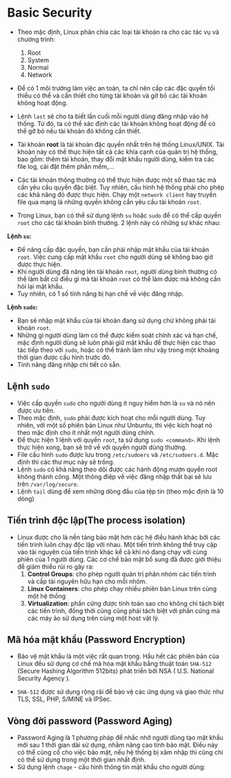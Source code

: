 # Basic Security
 - Theo mặc định, Linux phân chia các loại tài khoản ra cho các tác vụ và chương trình:
 
    1. Root
    2. System
    3. Normal
    4. Network

 - Để có 1 môi trường làm việc an toàn, ta chỉ nên cấp các đặc quyền tối thiểu có thể và cần thiết cho từng tài khoản và gỡ bỏ các tài khoản không hoạt động. 
 - Lệnh `last` sẽ cho ta biết lần cuối mỗi người dùng đăng nhập vào hệ thống. Từ đó, ta có thể xác định các tài khoản không hoạt động để có thể gỡ bỏ nếu tài
khoản đó không cần thiết. 
  - Tài khoản **root** là tài khoản đặc quyền nhất trên hệ thống Linux/UNIX. Tài khoản này có thể thực hiện tất cả các khía cạnh của quản trị hệ thống, bao gồm:
thêm tài khoản, thay đổi mật khẩu người dùng, kiểm tra các file log, cài đặt thêm phần mềm,...
  - Các tài khoản thông thường có thể thực hiện được một số thao tác mà cần yêu cầu quyền đặc biệt. Tuy nhiên, cấu hình hệ thống phải cho phép các khả năng đó
được thực hiện. Chạy một `network client` hay truyền file qua mạng là những quyền không cần yêu cầu tài khoản `root`.
  - Trong Linux, bạn có thể sử dụng lệnh `su` hoặc `sudo` để có thể cấp quyền `root` cho các tài khoản bình thường. 2 lệnh này có những sự khác nhau:

  **Lệnh `su`:**
  - Để nâng cấp đặc quyền, bạn cần phải nhập mật khẩu của tài khoản `root`. Việc cung cấp mật khẩu `root` cho người dùng sẽ không bao giờ được thực hiện.
  - Khi người dùng đã nâng lên tài khoản `root`, người dùng bình thường có thể làm bất cứ điều gì mà tài khoản `root` có thể làm được mà không cần hỏi lại mật khẩu.
  - Tuy nhiên, có 1 số tính năng bị hạn chế về việc đăng nhập.
        
  **Lệnh `sudo`:**
  - Bạn sẽ nhập mật khẩu của tài khoản đang sử dụng chứ không phải tài khoản `root`.
  - Những gì người dùng làm có thể được kiểm soát chính xác và hạn chế, mặc định người dùng sẽ luôn phải giữ mật khẩu để thực hiện các thao tác tiếp theo với `sudo`, hoặc có thể tránh làm như vậy trong một khoảng thời gian được cấu hình trước đó.
  - Tính năng đăng nhập chi tiết có sẵn.

## Lệnh `sudo`

  - Việc cấp quyền `sudo` cho người dùng ít nguy hiểm hơn là `su` và nó nên được ưu tiên.
  - Theo mặc định, `sudo` phải được kích hoạt cho mỗi người dùng. Tuy nhiên, với một số phiên bản Linux như Unbuntu, thì việc kích hoạt nó theo mặc định cho ít nhất một người dùng chính.
  - Để thực hiện 1 lệnh với quyền `root`, ta sử dụng `sudo <command>`. Khi lệnh thực hiện xong, bạn sẽ trở về với quyền người dùng thường.
  - File cấu hình `sudo` được lưu trong `/etc/sudoers` và `/etc/sudoers.d`. Mặc định thì các thư mục này sẽ trống.
  - Lệnh `sudo` có khả năng theo dõi được các hành động mượn quyền root không thành công. Một thông điệp về việc đăng nhập thất bại sẽ lưu trên `/var/log/secure`.
  - Lệnh `tail` dùng để xem những dòng đầu của tệp tin (theo mặc định là 10 dòng)
 
## Tiến trình độc lập(The process isolation)

  - Linux được cho là nền tảng bảo mật hơn các hệ điều hành khác bởi các tiến trình luôn chạy độc lập với nhau. Một tiến trình không thể truy cập vào tài nguyên của tiến trình khác kể cả khi nó đang chạy với cùng phiên của 1 người dùng. Các cơ chế bảo mật bổ sung đã được giới thiệu để giảm thiểu rủi ro gây ra:
    1. **Control Groups**: cho phép người quản trị phân nhóm các tiến trình và cấp tài nguyên hữu hạn cho mỗi nhóm.
    2. **Linux Containers**: cho phép chạy nhiều phiên bản Linux trên cùng một hệ thống
    3. **Virtualization**: phần cứng được tính toán sao cho không chỉ tách biệt các tiến trình, đồng thời cũng cũng phải tách biệt với phần cứng mà các máy ảo sử dụng trên cùng một host vật lý.

## Mã hóa mật khẩu (Password Encryption)

  - Bảo vệ mật khẩu là một việc rất quan trọng. Hầu hết các phiên bản của Linux đều sử dụng cơ chế mã hóa mật khẩu bằng thuật toán `SHA-512` (Secure Hashing Algorithm 512bits) phát triển bởi NSA ( U.S. National Security Agency ).

 - `SHA-512` được sử dụng rộng rãi để bảo vệ các ứng dụng và giao thức như TLS, SSL, PHP, S/MINE và IPSec.

## Vòng đời password (Password Aging)

  - Password Aging là 1 phương pháp để nhắc nhở người dùng tạo mật khẩu mới sau 1 thời gian dài sử dụng, nhằm nâng cao tính bảo mật. Điều này có thể củng cố cho việc bảo mật, nếu hệ thống bị xâm nhập thì cũng chỉ có thể sử dụng trong một thời gian nhất định.
  - Sử dụng lệnh `chage` - cấu hình thông tin mật khẩu cho người dùng:
